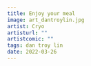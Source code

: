 ```yaml
---
title: Enjoy your meal
image: art_dantroylin.jpg
artist: Cryo
artisturl: ""
artistcomic: ""
tags: dan troy lin
date: 2022-03-26
---
```

